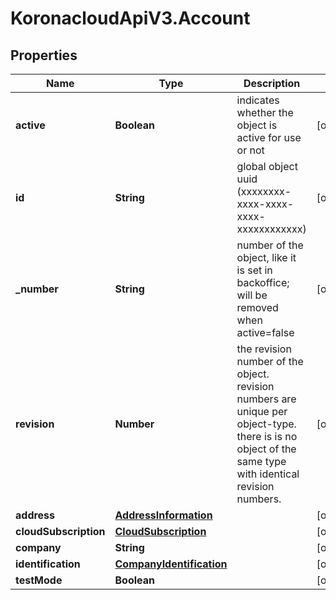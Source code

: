 # KoronacloudApiV3.Account

## Properties
Name | Type | Description | Notes
------------ | ------------- | ------------- | -------------
**active** | **Boolean** | indicates whether the object is active for use or not | [optional] 
**id** | **String** | global object uuid (xxxxxxxx-xxxx-xxxx-xxxx-xxxxxxxxxxxx) | [optional] 
**_number** | **String** | number of the object, like it is set in backoffice; will be removed when active&#x3D;false | [optional] 
**revision** | **Number** | the revision number of the object. revision numbers are unique per object-type. there is is no object of the same type with identical revision numbers. | [optional] 
**address** | [**AddressInformation**](AddressInformation.md) |  | [optional] 
**cloudSubscription** | [**CloudSubscription**](CloudSubscription.md) |  | [optional] 
**company** | **String** |  | [optional] 
**identification** | [**CompanyIdentification**](CompanyIdentification.md) |  | [optional] 
**testMode** | **Boolean** |  | [optional] 



